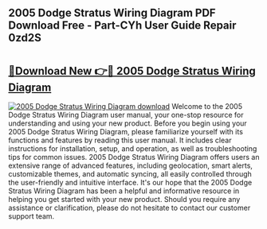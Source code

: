 ## 2005 Dodge Stratus Wiring Diagram PDF Download Free - Part-CYh User Guide Repair 0zd2S

# <h2><a href="http://dfp4fbw.blite.top/?on=2005+Dodge+Stratus+Wiring+Diagram">🔗Download New 👉🔴 2005 Dodge Stratus Wiring Diagram</a></h2>

[![2005 Dodge Stratus Wiring Diagram download](https://i.imgur.com/lujVjoI.png)](http://dfp4fbw.blite.top/?on=2005+Dodge+Stratus+Wiring+Diagram)
Welcome to the 2005 Dodge Stratus Wiring Diagram user manual, your one-stop resource for understanding and using your new product. Before you begin using your 2005 Dodge Stratus Wiring Diagram, please familiarize yourself with its functions and features by reading this user manual. It includes clear instructions for installation, setup, and operation, as well as troubleshooting tips for common issues. 2005 Dodge Stratus Wiring Diagram offers users an extensive range of advanced features, including geolocation, smart alerts, customizable themes, and automatic syncing, all easily controlled through the user-friendly and intuitive interface. It's our hope that the 2005 Dodge Stratus Wiring Diagram has been a helpful and informative resource in helping you get started with your new product. Should you require any assistance or clarification, please do not hesitate to contact our customer support team.
